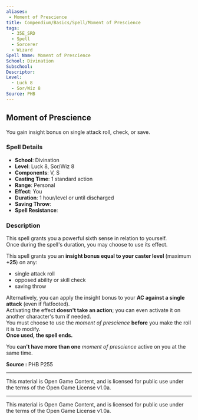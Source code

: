 ```yaml
---
aliases:
 - Moment of Prescience
title: Compendium/Basics/Spell/Moment of Prescience
tags:  
  - 35E_SRD  
  - Spell  
  - Sorcerer  
  - Wizard  
Spell Name: Moment of Prescience
School: Divination
Subschool: 
Descriptor: 
Level:  
  - Luck 8  
  - Sor/Wiz 8  
Source: PHB
---
```


## Moment of Prescience

You gain insight bonus on single attack roll, check, or save.

### Spell Details

- **School**: Divination  
- **Level**: Luck 8, Sor/Wiz 8  
- **Components**: V, S  
- **Casting Time**: 1 standard action  
- **Range**: Personal  
- **Effect**: You  
- **Duration**: 1 hour/level or until discharged  
- **Saving Throw**:   
- **Spell Resistance**:   

### Description

This spell grants you a powerful sixth sense in relation to yourself.  
Once during the spell's duration, you may choose to use its effect.

This spell grants you an **insight bonus equal to your caster level** (maximum **+25**) on any:
- single attack roll  
- opposed ability or skill check  
- saving throw

Alternatively, you can apply the insight bonus to your **AC against a single attack** (even if flatfooted).  
Activating the effect **doesn't take an action**; you can even activate it on another character's turn if needed.  
You must choose to use the *moment of prescience* **before** you make the roll it is to modify.  
**Once used, the spell ends.**

You **can't have more than one** *moment of prescience* active on you at the same time.


**Source :** PHB P255

---

This material is Open Game Content, and is licensed for public use under  
the terms of the Open Game License v1.0a.

---

This material is Open Game Content, and is licensed for public use under the terms of the Open Game License v1.0a.
